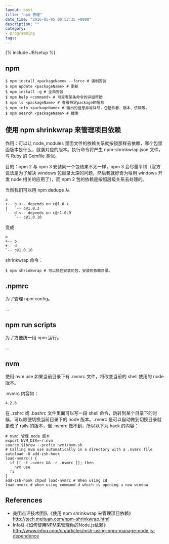 ```yaml
---
layout: post
title: "npm 管理"
date_time: "2016-05-05 00:53:35 +0800"
description: ""
category:
- programming
tags:
---
```

{% include JB/setup %}

## npm

    $ npm install <packageName> --force # 强制安装
    $ npm update <packageName> # 更新
    $ npm install -g # 全局安装
    $ npm help <command> # 可查看某条命令的详细帮助
    $ npm ls <packageName> # 查看特定package的信息
    $ npm info <packageName> # 输出的信息非常详尽，包括作者、版本、依赖等。
    $ npm search <packageName> # 搜索

## 使用 npm shrinkwrap 来管理项目依赖

作用：可以让 node_modules 里面文件的依赖关系就按锁那样去依赖，哪个包里面版本是什么，就装对应的版本。执行命令将产生 npm-shrinkwrap.json 文件，与 Ruby 的 Gemfile 类似。

目的：npm 2 与 npm 3 安装同一个包结果不太一样，npm 3 会尽量平铺（官方说法是为了解决 windows 包目录太深的问题，然后我就好奇为啥用 windows 开发 node 相关的应用了），而 npm 2 包的依赖是按照层级关系去处理的。

当然我们可以用 npm dedupe 从

    a
    +-- b <-- depends on c@1.0.x
    |   `-- c@1.0.3
    `-- d <-- depends on c@~1.0.9
        `-- c@1.0.10

变成

    a
    +-- b
    +-- d
    `-- c@1.0.10

shrinkwrap 命令：

    $ npm shrinkwrap # 可以锁住安装的包，安装的依赖目录。

## .npmrc

为了管理 npm config。

...

## npm run scripts

为了方便统一用 npm 运行。

...

## nvm

使用 nvm use 如果当前目录下有 .nvmrc 文件，将改变当前的 shell 使用的 node 版本。

.nvmrc 内容如：

    4.2.6

在 .zshrc 或 .bashrc 文件里面可以写一段 shell 命令，跳转到某个目录下的时候，可以顺便切换当前目录下的 node 版本。.rvmrc 是可以自动做到切换目录就更改了 rails 的版本，但 .nvmrc 做不到，所以以下为 hack 的内容：

    # nvm: 管理 node 版本
    export NVM_DIR=~/.nvm
    source $(brew --prefix nvm)/nvm.sh
    # Calling nvm use automatically in a directory with a .nvmrc file
    autoload -U add-zsh-hook
    load-nvmrc() {
      if [[ -f .nvmrc && -r .nvmrc ]]; then
        nvm use
      fi
    }
    add-zsh-hook chpwd load-nvmrc # When using cd
    load-nvmrc # when using command-d which is opening a new window

## References

- 美团点评技术团队《使用 npm shrinkwrap 来管理项目依赖》<http://tech.meituan.com/npm-shrinkwrap.html>
- InfoQ《如何使用NPM来管理你的Node.js依赖》<http://www.infoq.com/cn/articles/msh-using-npm-manage-node.js-dependence>
